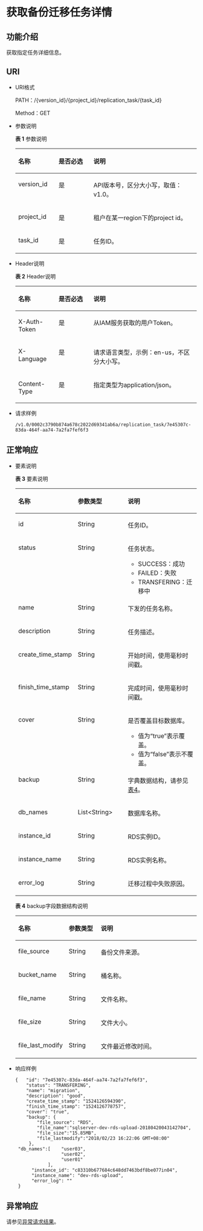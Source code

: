 # 获取备份迁移任务详情<a name="drs_03_0003"></a>

## 功能介绍<a name="section50324903"></a>

获取指定任务详细信息。

## URI<a name="section50270944"></a>

-   URI格式

    PATH：/\{version\_id\}/\{project\_id\}/replication\_task/\{task\_id\}

    Method：GET

-   参数说明

    **表 1**  参数说明

    <a name="table38344177"></a>
    <table><thead align="left"><tr id="row61723024"><th class="cellrowborder" valign="top" width="22.220000000000002%" id="mcps1.2.4.1.1"><p id="p33509062"><a name="p33509062"></a><a name="p33509062"></a><strong id="b33146107"><a name="b33146107"></a><a name="b33146107"></a>名称</strong></p>
    </th>
    <th class="cellrowborder" valign="top" width="19.189999999999998%" id="mcps1.2.4.1.2"><p id="p480124"><a name="p480124"></a><a name="p480124"></a><strong id="b4321123"><a name="b4321123"></a><a name="b4321123"></a>是否必选</strong></p>
    </th>
    <th class="cellrowborder" valign="top" width="58.589999999999996%" id="mcps1.2.4.1.3"><p id="p14466715"><a name="p14466715"></a><a name="p14466715"></a><strong id="b63091573"><a name="b63091573"></a><a name="b63091573"></a>说明</strong></p>
    </th>
    </tr>
    </thead>
    <tbody><tr id="row10143804"><td class="cellrowborder" valign="top" width="22.220000000000002%" headers="mcps1.2.4.1.1 "><p id="p16341824"><a name="p16341824"></a><a name="p16341824"></a>version_id</p>
    </td>
    <td class="cellrowborder" valign="top" width="19.189999999999998%" headers="mcps1.2.4.1.2 "><p id="p48619368"><a name="p48619368"></a><a name="p48619368"></a>是</p>
    </td>
    <td class="cellrowborder" valign="top" width="58.589999999999996%" headers="mcps1.2.4.1.3 "><p id="p45854749"><a name="p45854749"></a><a name="p45854749"></a>API版本号，区分大小写，取值：v1.0。</p>
    </td>
    </tr>
    <tr id="row10039559"><td class="cellrowborder" valign="top" width="22.220000000000002%" headers="mcps1.2.4.1.1 "><p id="p7897978"><a name="p7897978"></a><a name="p7897978"></a>project_id</p>
    </td>
    <td class="cellrowborder" valign="top" width="19.189999999999998%" headers="mcps1.2.4.1.2 "><p id="p35756461"><a name="p35756461"></a><a name="p35756461"></a>是</p>
    </td>
    <td class="cellrowborder" valign="top" width="58.589999999999996%" headers="mcps1.2.4.1.3 "><p id="p10592200"><a name="p10592200"></a><a name="p10592200"></a>租户在某一region下的project id。</p>
    </td>
    </tr>
    <tr id="row28220940"><td class="cellrowborder" valign="top" width="22.220000000000002%" headers="mcps1.2.4.1.1 "><p id="p4194840"><a name="p4194840"></a><a name="p4194840"></a>task_id</p>
    </td>
    <td class="cellrowborder" valign="top" width="19.189999999999998%" headers="mcps1.2.4.1.2 "><p id="p4237727"><a name="p4237727"></a><a name="p4237727"></a>是</p>
    </td>
    <td class="cellrowborder" valign="top" width="58.589999999999996%" headers="mcps1.2.4.1.3 "><p id="p7711627"><a name="p7711627"></a><a name="p7711627"></a>任务ID。</p>
    </td>
    </tr>
    </tbody>
    </table>


-   Header说明

    **表 2**  Header说明

    <a name="table4031547"></a>
    <table><thead align="left"><tr id="row11977491"><th class="cellrowborder" valign="top" width="22.220000000000002%" id="mcps1.2.4.1.1"><p id="p30652703"><a name="p30652703"></a><a name="p30652703"></a><strong id="b7438871"><a name="b7438871"></a><a name="b7438871"></a>名称</strong></p>
    </th>
    <th class="cellrowborder" valign="top" width="19.189999999999998%" id="mcps1.2.4.1.2"><p id="p65677640"><a name="p65677640"></a><a name="p65677640"></a><strong id="b54227851"><a name="b54227851"></a><a name="b54227851"></a>是否必选</strong></p>
    </th>
    <th class="cellrowborder" valign="top" width="58.589999999999996%" id="mcps1.2.4.1.3"><p id="p30379836"><a name="p30379836"></a><a name="p30379836"></a><strong id="b4983076"><a name="b4983076"></a><a name="b4983076"></a>说明</strong></p>
    </th>
    </tr>
    </thead>
    <tbody><tr id="row976031"><td class="cellrowborder" valign="top" width="22.220000000000002%" headers="mcps1.2.4.1.1 "><p id="p11949699"><a name="p11949699"></a><a name="p11949699"></a>X-Auth-Token</p>
    </td>
    <td class="cellrowborder" valign="top" width="19.189999999999998%" headers="mcps1.2.4.1.2 "><p id="p28401526"><a name="p28401526"></a><a name="p28401526"></a>是</p>
    </td>
    <td class="cellrowborder" valign="top" width="58.589999999999996%" headers="mcps1.2.4.1.3 "><p id="p18822307"><a name="p18822307"></a><a name="p18822307"></a>从IAM服务获取的用户Token。</p>
    </td>
    </tr>
    <tr id="row35183038"><td class="cellrowborder" valign="top" width="22.220000000000002%" headers="mcps1.2.4.1.1 "><p id="p31253810"><a name="p31253810"></a><a name="p31253810"></a>X-Language</p>
    </td>
    <td class="cellrowborder" valign="top" width="19.189999999999998%" headers="mcps1.2.4.1.2 "><p id="p48530675"><a name="p48530675"></a><a name="p48530675"></a>是</p>
    </td>
    <td class="cellrowborder" valign="top" width="58.589999999999996%" headers="mcps1.2.4.1.3 "><p id="p38670568"><a name="p38670568"></a><a name="p38670568"></a>请求语言类型，示例：en-us，不区分大小写。</p>
    </td>
    </tr>
    <tr id="row12490793"><td class="cellrowborder" valign="top" width="22.220000000000002%" headers="mcps1.2.4.1.1 "><p id="p5121352"><a name="p5121352"></a><a name="p5121352"></a>Content-Type</p>
    </td>
    <td class="cellrowborder" valign="top" width="19.189999999999998%" headers="mcps1.2.4.1.2 "><p id="p12176400"><a name="p12176400"></a><a name="p12176400"></a>是</p>
    </td>
    <td class="cellrowborder" valign="top" width="58.589999999999996%" headers="mcps1.2.4.1.3 "><p id="p46764328"><a name="p46764328"></a><a name="p46764328"></a>指定类型为application/json。</p>
    </td>
    </tr>
    </tbody>
    </table>


-   请求样例

    ```
    /v1.0/0002c3790b874a678c2022d69341ab6a/replication_task/7e45307c-83da-464f-aa74-7a2fa7fef6f3
    ```


## 正常响应<a name="section49785318"></a>

-   要素说明

    **表 3**  要素说明

    <a name="table7450793"></a>
    <table><thead align="left"><tr id="row33095992"><th class="cellrowborder" valign="top" width="25.509999999999998%" id="mcps1.2.4.1.1"><p id="p63529691"><a name="p63529691"></a><a name="p63529691"></a><strong id="b34896312"><a name="b34896312"></a><a name="b34896312"></a>名称</strong></p>
    </th>
    <th class="cellrowborder" valign="top" width="31.630000000000003%" id="mcps1.2.4.1.2"><p id="p8029013"><a name="p8029013"></a><a name="p8029013"></a><strong id="b5152255"><a name="b5152255"></a><a name="b5152255"></a>参数类型</strong></p>
    </th>
    <th class="cellrowborder" valign="top" width="42.86%" id="mcps1.2.4.1.3"><p id="p14679504"><a name="p14679504"></a><a name="p14679504"></a><strong id="b65006672"><a name="b65006672"></a><a name="b65006672"></a>说明</strong></p>
    </th>
    </tr>
    </thead>
    <tbody><tr id="row31049086"><td class="cellrowborder" valign="top" width="25.509999999999998%" headers="mcps1.2.4.1.1 "><p id="p31948077"><a name="p31948077"></a><a name="p31948077"></a>id</p>
    </td>
    <td class="cellrowborder" valign="top" width="31.630000000000003%" headers="mcps1.2.4.1.2 "><p id="p37657477"><a name="p37657477"></a><a name="p37657477"></a>String</p>
    </td>
    <td class="cellrowborder" valign="top" width="42.86%" headers="mcps1.2.4.1.3 "><p id="p30356781"><a name="p30356781"></a><a name="p30356781"></a>任务ID。</p>
    </td>
    </tr>
    <tr id="row4775574"><td class="cellrowborder" valign="top" width="25.509999999999998%" headers="mcps1.2.4.1.1 "><p id="p51277242"><a name="p51277242"></a><a name="p51277242"></a>status</p>
    </td>
    <td class="cellrowborder" valign="top" width="31.630000000000003%" headers="mcps1.2.4.1.2 "><p id="p59815938"><a name="p59815938"></a><a name="p59815938"></a>String</p>
    </td>
    <td class="cellrowborder" valign="top" width="42.86%" headers="mcps1.2.4.1.3 "><p id="p13252823"><a name="p13252823"></a><a name="p13252823"></a>任务状态。</p>
    <a name="ul183210381819"></a><a name="ul183210381819"></a><ul id="ul183210381819"><li>SUCCESS：成功</li><li>FAILED：失败</li><li>TRANSFERING：迁移中</li></ul>
    </td>
    </tr>
    <tr id="row45794886"><td class="cellrowborder" valign="top" width="25.509999999999998%" headers="mcps1.2.4.1.1 "><p id="p18398256"><a name="p18398256"></a><a name="p18398256"></a>name</p>
    </td>
    <td class="cellrowborder" valign="top" width="31.630000000000003%" headers="mcps1.2.4.1.2 "><p id="p13863750"><a name="p13863750"></a><a name="p13863750"></a>String</p>
    </td>
    <td class="cellrowborder" valign="top" width="42.86%" headers="mcps1.2.4.1.3 "><p id="p49222002"><a name="p49222002"></a><a name="p49222002"></a>下发的任务名称。</p>
    </td>
    </tr>
    <tr id="row40344834"><td class="cellrowborder" valign="top" width="25.509999999999998%" headers="mcps1.2.4.1.1 "><p id="p46706151"><a name="p46706151"></a><a name="p46706151"></a>description</p>
    </td>
    <td class="cellrowborder" valign="top" width="31.630000000000003%" headers="mcps1.2.4.1.2 "><p id="p25101909"><a name="p25101909"></a><a name="p25101909"></a>String</p>
    </td>
    <td class="cellrowborder" valign="top" width="42.86%" headers="mcps1.2.4.1.3 "><p id="p19988723"><a name="p19988723"></a><a name="p19988723"></a>任务描述。</p>
    </td>
    </tr>
    <tr id="row45680779"><td class="cellrowborder" valign="top" width="25.509999999999998%" headers="mcps1.2.4.1.1 "><p id="p9155637"><a name="p9155637"></a><a name="p9155637"></a>create_time_stamp</p>
    </td>
    <td class="cellrowborder" valign="top" width="31.630000000000003%" headers="mcps1.2.4.1.2 "><p id="p3409123"><a name="p3409123"></a><a name="p3409123"></a>String</p>
    </td>
    <td class="cellrowborder" valign="top" width="42.86%" headers="mcps1.2.4.1.3 "><p id="p7703550"><a name="p7703550"></a><a name="p7703550"></a>开始时间，使用毫秒时间戳。</p>
    </td>
    </tr>
    <tr id="row2223087"><td class="cellrowborder" valign="top" width="25.509999999999998%" headers="mcps1.2.4.1.1 "><p id="p45852376"><a name="p45852376"></a><a name="p45852376"></a>finish_time_stamp</p>
    </td>
    <td class="cellrowborder" valign="top" width="31.630000000000003%" headers="mcps1.2.4.1.2 "><p id="p23054945"><a name="p23054945"></a><a name="p23054945"></a>String</p>
    </td>
    <td class="cellrowborder" valign="top" width="42.86%" headers="mcps1.2.4.1.3 "><p id="p55511218"><a name="p55511218"></a><a name="p55511218"></a>完成时间，使用毫秒时间戳。</p>
    </td>
    </tr>
    <tr id="row29838917"><td class="cellrowborder" valign="top" width="25.509999999999998%" headers="mcps1.2.4.1.1 "><p id="p1033238"><a name="p1033238"></a><a name="p1033238"></a>cover</p>
    </td>
    <td class="cellrowborder" valign="top" width="31.630000000000003%" headers="mcps1.2.4.1.2 "><p id="p16583492"><a name="p16583492"></a><a name="p16583492"></a>String</p>
    </td>
    <td class="cellrowborder" valign="top" width="42.86%" headers="mcps1.2.4.1.3 "><p id="p1085622"><a name="p1085622"></a><a name="p1085622"></a>是否覆盖目标数据库。</p>
    <a name="ul9770605"></a><a name="ul9770605"></a><ul id="ul9770605"><li>值为“true”表示覆盖。</li><li>值为“false”表示不覆盖。</li></ul>
    </td>
    </tr>
    <tr id="row9231496"><td class="cellrowborder" valign="top" width="25.509999999999998%" headers="mcps1.2.4.1.1 "><p id="p9553720"><a name="p9553720"></a><a name="p9553720"></a>backup</p>
    </td>
    <td class="cellrowborder" valign="top" width="31.630000000000003%" headers="mcps1.2.4.1.2 "><p id="p35653836"><a name="p35653836"></a><a name="p35653836"></a>String</p>
    </td>
    <td class="cellrowborder" valign="top" width="42.86%" headers="mcps1.2.4.1.3 "><p id="p2279597"><a name="p2279597"></a><a name="p2279597"></a>字典数据结构，请参见<a href="#drs_03_0003__table873782653519">表4</a>。</p>
    </td>
    </tr>
    <tr id="row20516373"><td class="cellrowborder" valign="top" width="25.509999999999998%" headers="mcps1.2.4.1.1 "><p id="p51213523"><a name="p51213523"></a><a name="p51213523"></a>db_names</p>
    </td>
    <td class="cellrowborder" valign="top" width="31.630000000000003%" headers="mcps1.2.4.1.2 "><p id="p54654738"><a name="p54654738"></a><a name="p54654738"></a>List&lt;String&gt;</p>
    </td>
    <td class="cellrowborder" valign="top" width="42.86%" headers="mcps1.2.4.1.3 "><p id="p64957690"><a name="p64957690"></a><a name="p64957690"></a>数据库名称。</p>
    </td>
    </tr>
    <tr id="row47748300"><td class="cellrowborder" valign="top" width="25.509999999999998%" headers="mcps1.2.4.1.1 "><p id="p42407107"><a name="p42407107"></a><a name="p42407107"></a>instance_id</p>
    </td>
    <td class="cellrowborder" valign="top" width="31.630000000000003%" headers="mcps1.2.4.1.2 "><p id="p12423671"><a name="p12423671"></a><a name="p12423671"></a>String</p>
    </td>
    <td class="cellrowborder" valign="top" width="42.86%" headers="mcps1.2.4.1.3 "><p id="p66793295"><a name="p66793295"></a><a name="p66793295"></a>RDS实例ID。</p>
    </td>
    </tr>
    <tr id="row64268748"><td class="cellrowborder" valign="top" width="25.509999999999998%" headers="mcps1.2.4.1.1 "><p id="p38386134"><a name="p38386134"></a><a name="p38386134"></a>instance_name</p>
    </td>
    <td class="cellrowborder" valign="top" width="31.630000000000003%" headers="mcps1.2.4.1.2 "><p id="p22269177"><a name="p22269177"></a><a name="p22269177"></a>String</p>
    </td>
    <td class="cellrowborder" valign="top" width="42.86%" headers="mcps1.2.4.1.3 "><p id="p58972892"><a name="p58972892"></a><a name="p58972892"></a>RDS实例名称。</p>
    </td>
    </tr>
    <tr id="row60993981"><td class="cellrowborder" valign="top" width="25.509999999999998%" headers="mcps1.2.4.1.1 "><p id="p41565411"><a name="p41565411"></a><a name="p41565411"></a>error_log</p>
    </td>
    <td class="cellrowborder" valign="top" width="31.630000000000003%" headers="mcps1.2.4.1.2 "><p id="p11355167"><a name="p11355167"></a><a name="p11355167"></a>String</p>
    </td>
    <td class="cellrowborder" valign="top" width="42.86%" headers="mcps1.2.4.1.3 "><p id="p47353302"><a name="p47353302"></a><a name="p47353302"></a>迁移过程中失败原因。</p>
    </td>
    </tr>
    </tbody>
    </table>

    **表 4**  backup字段数据结构说明

    <a name="table873782653519"></a>
    <table><thead align="left"><tr id="row981919268351"><th class="cellrowborder" valign="top" width="21.43%" id="mcps1.2.4.1.1"><p id="p88191126183510"><a name="p88191126183510"></a><a name="p88191126183510"></a>名称</p>
    </th>
    <th class="cellrowborder" valign="top" width="18.37%" id="mcps1.2.4.1.2"><p id="p68191826153515"><a name="p68191826153515"></a><a name="p68191826153515"></a>参数类型</p>
    </th>
    <th class="cellrowborder" valign="top" width="60.199999999999996%" id="mcps1.2.4.1.3"><p id="p9819526183514"><a name="p9819526183514"></a><a name="p9819526183514"></a>说明</p>
    </th>
    </tr>
    </thead>
    <tbody><tr id="row181922633519"><td class="cellrowborder" valign="top" width="21.43%" headers="mcps1.2.4.1.1 "><p id="p381922663517"><a name="p381922663517"></a><a name="p381922663517"></a>file_source</p>
    </td>
    <td class="cellrowborder" valign="top" width="18.37%" headers="mcps1.2.4.1.2 "><p id="p981912617354"><a name="p981912617354"></a><a name="p981912617354"></a>String</p>
    </td>
    <td class="cellrowborder" valign="top" width="60.199999999999996%" headers="mcps1.2.4.1.3 "><p id="p1981916263351"><a name="p1981916263351"></a><a name="p1981916263351"></a>备份文件来源。</p>
    </td>
    </tr>
    <tr id="row381911263358"><td class="cellrowborder" valign="top" width="21.43%" headers="mcps1.2.4.1.1 "><p id="p881962610351"><a name="p881962610351"></a><a name="p881962610351"></a>bucket_name</p>
    </td>
    <td class="cellrowborder" valign="top" width="18.37%" headers="mcps1.2.4.1.2 "><p id="p14820526193511"><a name="p14820526193511"></a><a name="p14820526193511"></a>String</p>
    </td>
    <td class="cellrowborder" valign="top" width="60.199999999999996%" headers="mcps1.2.4.1.3 "><p id="p1882032617358"><a name="p1882032617358"></a><a name="p1882032617358"></a>桶名称。</p>
    </td>
    </tr>
    <tr id="row16820142693514"><td class="cellrowborder" valign="top" width="21.43%" headers="mcps1.2.4.1.1 "><p id="p14820526153516"><a name="p14820526153516"></a><a name="p14820526153516"></a>file_name</p>
    </td>
    <td class="cellrowborder" valign="top" width="18.37%" headers="mcps1.2.4.1.2 "><p id="p68201826143518"><a name="p68201826143518"></a><a name="p68201826143518"></a>String</p>
    </td>
    <td class="cellrowborder" valign="top" width="60.199999999999996%" headers="mcps1.2.4.1.3 "><p id="p198201526193512"><a name="p198201526193512"></a><a name="p198201526193512"></a>文件名称。</p>
    </td>
    </tr>
    <tr id="row482022616351"><td class="cellrowborder" valign="top" width="21.43%" headers="mcps1.2.4.1.1 "><p id="p5820162615358"><a name="p5820162615358"></a><a name="p5820162615358"></a>file_size</p>
    </td>
    <td class="cellrowborder" valign="top" width="18.37%" headers="mcps1.2.4.1.2 "><p id="p17820112618357"><a name="p17820112618357"></a><a name="p17820112618357"></a>String</p>
    </td>
    <td class="cellrowborder" valign="top" width="60.199999999999996%" headers="mcps1.2.4.1.3 "><p id="p1282042693515"><a name="p1282042693515"></a><a name="p1282042693515"></a>文件大小。</p>
    </td>
    </tr>
    <tr id="row68201026183510"><td class="cellrowborder" valign="top" width="21.43%" headers="mcps1.2.4.1.1 "><p id="p1182052633517"><a name="p1182052633517"></a><a name="p1182052633517"></a>file_last_modify</p>
    </td>
    <td class="cellrowborder" valign="top" width="18.37%" headers="mcps1.2.4.1.2 "><p id="p16820122633519"><a name="p16820122633519"></a><a name="p16820122633519"></a>String</p>
    </td>
    <td class="cellrowborder" valign="top" width="60.199999999999996%" headers="mcps1.2.4.1.3 "><p id="p1682042623518"><a name="p1682042623518"></a><a name="p1682042623518"></a>文件最近修改时间。</p>
    </td>
    </tr>
    </tbody>
    </table>


-   响应样例

    ```
    {   "id": "7e45307c-83da-464f-aa74-7a2fa7fef6f3",
        "status": "TRANSFERING",
        "name": "migration",
        "description": "good",
        "create_time_stamp": "1524126594390",
        "finish_time_stamp": "1524126778757",
        "cover": "true",
        "backup": {
            "file_source": "RDS",
            "file_name":"sqlserver-dev-rds-upload-20180420043142704", 
            "file_size":"15.85MB",            
            "file_lastmodify":"2018/02/23 16:22:06 GMT+08:00"
         },
     "db_names":[    "user03",
                     "user02",
                     "user01"    
                ],
          "instance_id": "c83310b677684c648dd7463bdf8be077in04",
          "instance_name": "dev-rds-upload",
          "error_log": ""
     }
    ```


## 异常响应<a name="section45414681"></a>

请参见[异常请求结果](异常请求结果.md)。

